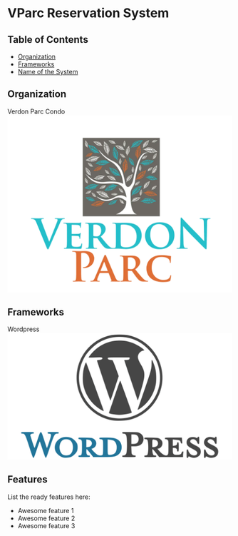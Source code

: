# VParc Reservation System



## Table of Contents
* [Organization](#organization)
* [Frameworks](#frameworks)
* [Name of the System](#features)



## Organization
Verdon Parc Condo ![](images/verdon-parc-logo-large.png)



## Frameworks
Wordpress ![](images/wordpress.png)


## Features
List the ready features here:
- Awesome feature 1
- Awesome feature 2
- Awesome feature 3

